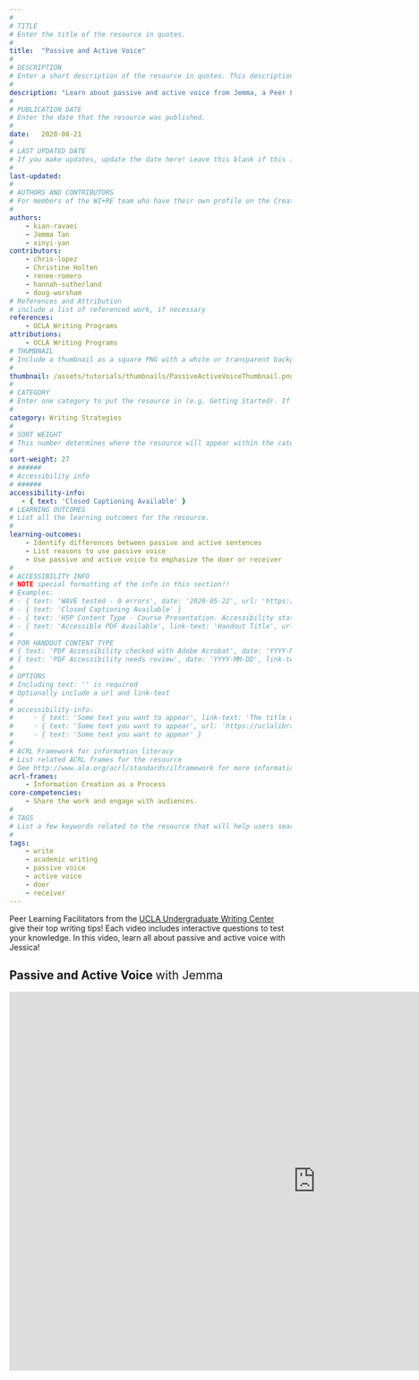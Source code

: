 ```yaml
---
#
# TITLE
# Enter the title of the resource in quotes.
#
title:  "Passive and Active Voice"
#
# DESCRIPTION
# Enter a short description of the resource in quotes. This description will appear on the list page as a preview, but not on the tutorial/workshop itself.
#
description: "Learn about passive and active voice from Jemma, a Peer Learning Facilitator at the UCLA Undergraduate Writing Center."
#
# PUBLICATION DATE
# Enter the date that the resource was published.
#
date:   2020-08-21
#
# LAST UPDATED DATE
# If you make updates, update the date here! Leave this blank if this is being published for the first time.
#
last-updated:
#
# AUTHORS AND CONTRIBUTORS
# For members of the WI+RE team who have their own profile on the Creative Team page, enter the name as firstname-lastname (e.g. doug-worsham). For community partners who don't have their own profile on the WI+RE site, enter their name as Firstname Lastname (e.g. Gene Block). The names will appear in the order you enter them.
#
authors:
    - kian-ravaei
    - Jemma Tan
    - xinyi-yan
contributors:
    - chris-lopez
    - Christine Holten
    - renee-romero
    - hannah-sutherland
    - doug-worsham
# References and Attribution
# include a list of referenced work, if necessary
references:
    - UCLA Writing Programs
attributions:
    - UCLA Writing Programs
# THUMBNAIL
# Include a thumbnail as a square PNG with a white or transparent background. Our standard dimensions are 250x250 px, but any size square will do. Thumbnails for tutorials go in /assets/tutorials/thumbnails/, and for workshops, /assets/workshops/thumbnails/.
#
thumbnail: /assets/tutorials/thumbnails/PassiveActiveVoiceThumbnail.png
#
# CATEGORY
# Enter one category to put the resource in (e.g. Getting Started). If you enter a category that doesn't already exist, a new category will be created on the WI+RE site.
#
category: Writing Strategies
#
# SORT WEIGHT
# This number determines where the resource will appear within the category. Larger numbers appear later within the category, and higher numbers appear earlier.
#
sort-weight: 27
# ######
# Accessibility info
# ######
accessibility-info:
   - { text: 'Closed Captioning Available' }
# LEARNING OUTCOMES
# List all the learning outcomes for the resource.
#
learning-outcomes:
    - Identify differences between passive and active sentences
    - List reasons to use passive voice
    - Use passive and active voice to emphasize the doer or receiver
#
# ACCESSIBILITY INFO
# NOTE special formatting of the info in this section!!
# Examples:
# - { text: 'WAVE tested - 0 errors', date: '2020-05-22', url: 'https://wave.webaim.org/' }
# - { text: 'Closed Captioning Available' }
# - { text: 'H5P Content Type - Course Presentation. Accessibility status - Tested with no known problems', date: 'YYYY-MM-DD', url: 'https://h5p.org/documentation/installation/content-type-accessibility' }
# - { text: 'Accessible PDF Available', link-text: 'Handout Title', url: 'full-url' }
#
# FOR HANDOUT CONTENT TYPE
# { text: 'PDF Accessibility checked with Adobe Acrobat', date: 'YYYY-MM-DD' }
# { text: 'PDF Accessibility needs review', date: 'YYYY-MM-DD', link-text: 'Issue reported', url: 'link to issue' } 
#
# OPTIONS
# Including text: '' is required
# Optionally include a url and link-text
#
# accessibility-info:
#     - { text: 'Some text you want to appear', link-text: 'The title of a link that appears next', url: 'https://uclalibrary.github.io/research-tips/full-url-here.html' }
#     - { text: 'Some text you want to appear', url: 'https://uclalibrary.github.io/research-tips/full-url-here.html' }
#     - { text: 'Some text you want to appear' }
#
# ACRL Framework for information literacy
# List related ACRL frames for the resource
# See http://www.ala.org/acrl/standards/ilframework for more information
acrl-frames:
    - Information Creation as a Process
core-competencies:
    - Share the work and engage with audiences. 
#
# TAGS
# List a few keywords related to the resource that will help users search for it.
#
tags:
    - write
    - academic writing
    - passive voice
    - active voice
    - doer
    - receiver
---
```

<p>Peer Learning Facilitators from the <a href="https://wp.ucla.edu/">UCLA Undergraduate Writing Center</a> give their top writing tips! Each video includes interactive questions to test your knowledge. In this video, learn all about passive and active voice with Jessica!</p>


<h2>Passive and Active Voice <span style="font-weight:normal">with Jemma</span></h2>

<iframe src="https://ccle.ucla.edu/mod/hvp/embed.php?id=3186884" width="1094" height="676" frameborder="0" allowfullscreen="allowfullscreen"></iframe><script src="https://ccle.ucla.edu/mod/hvp/library/js/h5p-resizer.js" charset="UTF-8"></script>
